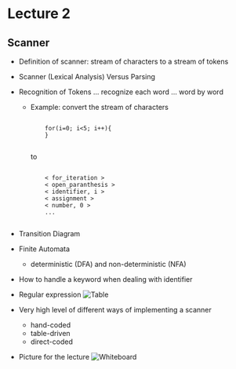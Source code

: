 # Lecture 2

## Scanner

- Definition of scanner: stream of characters to a stream of tokens
- Scanner (Lexical Analysis) Versus Parsing
- Recognition of Tokens ... recognize each word ... word by word  
  - Example:
    convert the stream of characters
    <section>
      <pre><code data-trim data-noescape>
        for(i=0; i<5; i++){
        }
      </code></pre>
    </section>
    to
    <section>
      <pre><code data-trim data-noescape>
        < for_iteration >
        < open_paranthesis >
        < identifier, i >
        < assignment >
        < number, 0 >
        ...
      </code></pre>
    </section>
- Transition Diagram
- Finite Automata
  - deterministic (DFA) and non-deterministic (NFA)
- How to handle a keyword when dealing with identifier
- Regular expression
  ![Table](Images/RegExp.jpeg)
- Very high level of different ways of implementing a scanner
  - hand-coded
  - table-driven
  - direct-coded

- Picture for the lecture
![Whiteboard](Images/lec2_1.jpg)

<!-- - **Exercise**

- Input Buffering
- Regular Expressions
  - Exercise: Exercise 3.3.2 : Describe the languages denoted by the following regular expressions
- Recognition of Tokens
  - Transition Diagram
- Finite Automata
  - DFA and NFA
  - NFA to DFA
  - Regular Expression to NFA
  - Regular Expression directly to DFA
 -->
